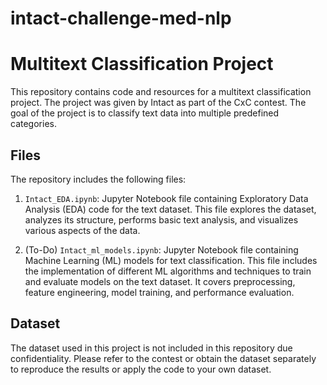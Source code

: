 # intact-challenge-med-nlp

# Multitext Classification Project

This repository contains code and resources for a multitext classification project. The project was given by Intact as part of the CxC contest. The goal of the project is to classify text data into multiple predefined categories.

## Files

The repository includes the following files:

1. `Intact_EDA.ipynb`: Jupyter Notebook file containing Exploratory Data Analysis (EDA) code for the text dataset. This file explores the dataset, analyzes its structure, performs basic text analysis, and visualizes various aspects of the data.

2. (To-Do) `Intact_ml_models.ipynb`: Jupyter Notebook file containing Machine Learning (ML) models for text classification. This file includes the implementation of different ML algorithms and techniques to train and evaluate models on the text dataset. It covers preprocessing, feature engineering, model training, and performance evaluation.

## Dataset
The dataset used in this project is not included in this repository due confidentiality. Please refer to the contest or obtain the dataset separately to reproduce the results or apply the code to your own dataset.
